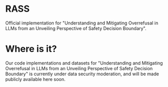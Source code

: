 # RASS

Official implementation for "Understanding and Mitigating Overrefusal in LLMs from an Unveiling Perspective of Safety Decision Boundary".

# Where is it?

Our code implementations and datasets for "Understanding and Mitigating Overrefusal in LLMs from an Unveiling Perspective of Safety Decision Boundary" is currently under data security moderation, and will be made publicly available here soon.
